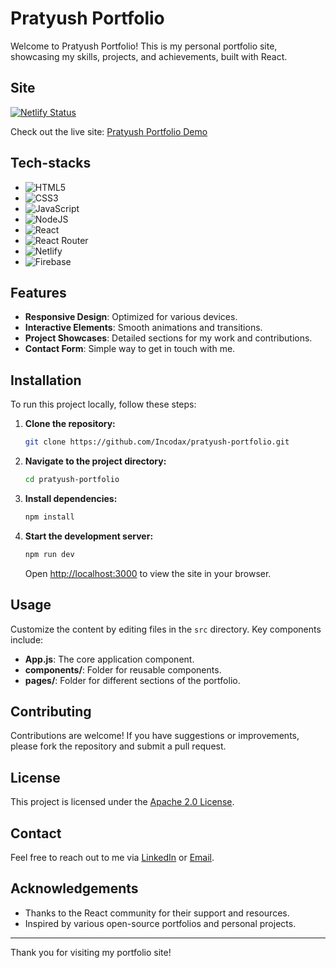 # Pratyush Portfolio

Welcome to Pratyush Portfolio! This is my personal portfolio site, showcasing my skills, projects, and achievements, built with React.

## Site
 
[![Netlify Status](https://api.netlify.com/api/v1/badges/06a150fc-4ee0-4dae-80c1-812bf15360a0/deploy-status)](https://app.netlify.com/sites/nvmpratyush/deploys)

Check out the live site: [Pratyush Portfolio Demo](https://pratyush.io)

## Tech-stacks 

- ![HTML5](https://img.shields.io/badge/html5-%23E34F26.svg?style=for-the-badge&logo=html5&logoColor=white)
- ![CSS3](https://img.shields.io/badge/css3-%231572B6.svg?style=for-the-badge&logo=css3&logoColor=white)
- ![JavaScript](https://img.shields.io/badge/javascript-%23323330.svg?style=for-the-badge&logo=javascript&logoColor=%23F7DF1E)
- ![NodeJS](https://img.shields.io/badge/node.js-6DA55F?style=for-the-badge&logo=node.js&logoColor=white)
- ![React](https://img.shields.io/badge/react-%2320232a.svg?style=for-the-badge&logo=react&logoColor=%2361DAFB)
- ![React Router](https://img.shields.io/badge/React_Router-CA4245?style=for-the-badge&logo=react-router&logoColor=white)
- ![Netlify](https://img.shields.io/badge/netlify-%23000000.svg?style=for-the-badge&logo=netlify&logoColor=#00C7B7)
- ![Firebase](https://img.shields.io/badge/firebase-a08021?style=for-the-badge&logo=firebase&logoColor=ffcd34)

## Features

- **Responsive Design**: Optimized for various devices.
- **Interactive Elements**: Smooth animations and transitions.
- **Project Showcases**: Detailed sections for my work and contributions.
- **Contact Form**: Simple way to get in touch with me.

## Installation

To run this project locally, follow these steps:

1. **Clone the repository:**

   ```bash
   git clone https://github.com/Incodax/pratyush-portfolio.git
   ```

2. **Navigate to the project directory:**

   ```bash
   cd pratyush-portfolio
   ```

3. **Install dependencies:**

   ```bash
   npm install
   ```

4. **Start the development server:**

   ```bash
   npm run dev
   ```

   Open [http://localhost:3000](http://localhost:3000) to view the site in your browser.

## Usage

Customize the content by editing files in the `src` directory. Key components include:

- **App.js**: The core application component.
- **components/**: Folder for reusable components.
- **pages/**: Folder for different sections of the portfolio.

## Contributing

Contributions are welcome! If you have suggestions or improvements, please fork the repository and submit a pull request.

## License

This project is licensed under the [Apache 2.0 License](LICENSE).

## Contact

Feel free to reach out to me via [LinkedIn](https://www.linkedin.com/in/pratyush-kumar-751a1229b/) or [Email](mailto:pratyush.devloper@gmail.com).

## Acknowledgements

- Thanks to the React community for their support and resources.
- Inspired by various open-source portfolios and personal projects.

---

Thank you for visiting my portfolio site!

